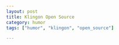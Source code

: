 ```yaml
---
layout: post
title: Klingon Open Source
category: humor
tags: ["humor", "klingon", "open_source"]

---
```


